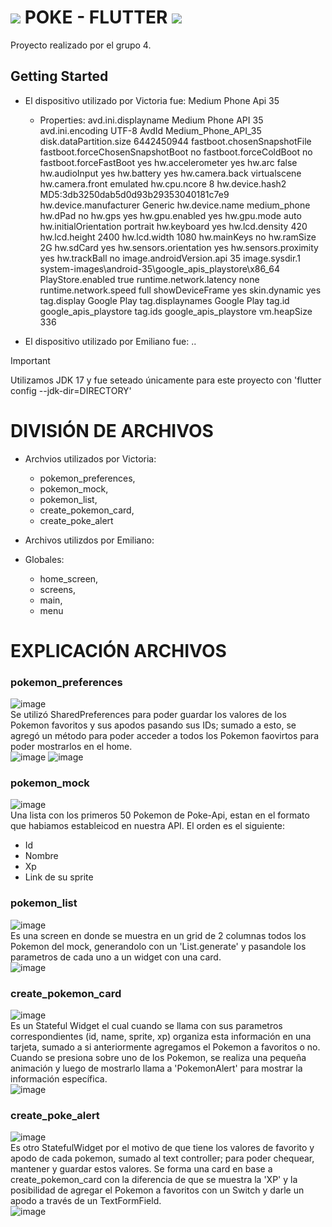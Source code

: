 # ![](https://user-images.githubusercontent.com/1838420/82833707-bec46580-9eb6-11ea-88d8-2dd033cc742d.png) POKE - FLUTTER ![](https://user-images.githubusercontent.com/1838420/82833707-bec46580-9eb6-11ea-88d8-2dd033cc742d.png)

Proyecto realizado por el grupo 4.

## Getting Started

- El dispositivo utilizado por Victoria fue: Medium Phone Api 35
  - Properties:
avd.ini.displayname              Medium Phone API 35
avd.ini.encoding                 UTF-8
AvdId                            Medium_Phone_API_35
disk.dataPartition.size          6442450944
fastboot.chosenSnapshotFile      
fastboot.forceChosenSnapshotBoot no
fastboot.forceColdBoot           no
fastboot.forceFastBoot           yes
hw.accelerometer                 yes
hw.arc                           false
hw.audioInput                    yes
hw.battery                       yes
hw.camera.back                   virtualscene
hw.camera.front                  emulated
hw.cpu.ncore                     8
hw.device.hash2                  MD5:3db3250dab5d0d93b29353040181c7e9
hw.device.manufacturer           Generic
hw.device.name                   medium_phone
hw.dPad                          no
hw.gps                           yes
hw.gpu.enabled                   yes
hw.gpu.mode                      auto
hw.initialOrientation            portrait
hw.keyboard                      yes
hw.lcd.density                   420
hw.lcd.height                    2400
hw.lcd.width                     1080
hw.mainKeys                      no
hw.ramSize                       2G
hw.sdCard                        yes
hw.sensors.orientation           yes
hw.sensors.proximity             yes
hw.trackBall                     no
image.androidVersion.api         35
image.sysdir.1                   system-images\android-35\google_apis_playstore\x86_64\
PlayStore.enabled                true
runtime.network.latency          none
runtime.network.speed            full
showDeviceFrame                  yes
skin.dynamic                     yes
tag.display                      Google Play
tag.displaynames                 Google Play
tag.id                           google_apis_playstore
tag.ids                          google_apis_playstore
vm.heapSize                      336

- El dispositivo utilizado por Emiliano fue: ..

> [!IMPORTANT]
> Utilizamos JDK 17 y fue seteado únicamente para este proyecto con 'flutter config --jdk-dir=DIRECTORY'


# DIVISIÓN DE ARCHIVOS
* Archvios utilizados por Victoria:
   - pokemon_preferences,
   - pokemon_mock,
   - pokemon_list,
   - create_pokemon_card,
   - create_poke_alert
     
* Archivos utilizdos por Emiliano:
  
* Globales:
   - home_screen,
   - screens,
   - main,
   - menu

# EXPLICACIÓN ARCHIVOS
### pokemon_preferences
![image](https://github.com/user-attachments/assets/250d2d4a-c158-442d-bceb-e3a09711c383)
<br>
Se utilizó SharedPreferences para poder guardar los valores de los Pokemon favoritos y sus apodos pasando sus IDs; sumado a esto, se agregó un método para poder acceder a todos los Pokemon faovirtos para poder mostrarlos en el home.
<br>
![image](https://github.com/user-attachments/assets/7643c12d-733c-483d-b65a-a438bace9b2c)
![image](https://github.com/user-attachments/assets/734c4605-1dec-4233-ac06-bb7e7263db15)


### pokemon_mock
![image](https://github.com/user-attachments/assets/8f32f252-498f-471a-8f81-b21ac5a0ebf8)
<br>
Una lista con los primeros 50 Pokemon de Poke-Api, estan en el formato que habiamos estableicod en nuestra API.
El orden es el siguiente:
  - Id
  - Nombre
  - Xp
  - Link de su sprite

### pokemon_list
![image](https://github.com/user-attachments/assets/23dc8667-232c-4e6c-aa0c-50808ae23775)
<br>
Es una screen en donde se muestra en un grid de 2 columnas todos los Pokemon del mock, generandolo con un 'List.generate' y  pasandole los parametros de cada uno a un widget con una card.
<br>
![image](https://github.com/user-attachments/assets/05a9bad4-7d25-4992-b50a-89916a7c78d4)

### create_pokemon_card
![image](https://github.com/user-attachments/assets/440ec660-5a53-4115-93b3-6798b571e3b8)
<br>
Es un Stateful Widget el cual cuando se llama con sus parametros correspondientes (id, name, sprite, xp) organiza esta información en una tarjeta, sumado a si anteriormente agregamos el Pokemon a favoritos o no.
Cuando se presiona sobre uno de los Pokemon, se realiza una pequeña animación y luego de mostrarlo llama a 'PokemonAlert' para mostrar la información específica.
<br>
![image](https://github.com/user-attachments/assets/92af8030-5cc7-48c4-a634-a3f70475f632)

### create_poke_alert
![image](https://github.com/user-attachments/assets/f3f1e7c5-3582-492b-bf49-f9ff7bbd18ec)
<br>
Es otro StatefulWidget por el motivo de que tiene los valores de favorito y apodo de cada pokemon, sumado al text controller; para poder chequear, mantener y guardar estos valores.
Se forma una card en base a create_pokemon_card con la diferencia de que se muestra la 'XP' y la posibilidad de agregar el Pokemon a favoritos con un Switch y darle un apodo a través de un TextFormField.
<br>
![image](https://github.com/user-attachments/assets/5feae488-c5a2-4e94-98da-1e1bd36f0a4b)









     
     

